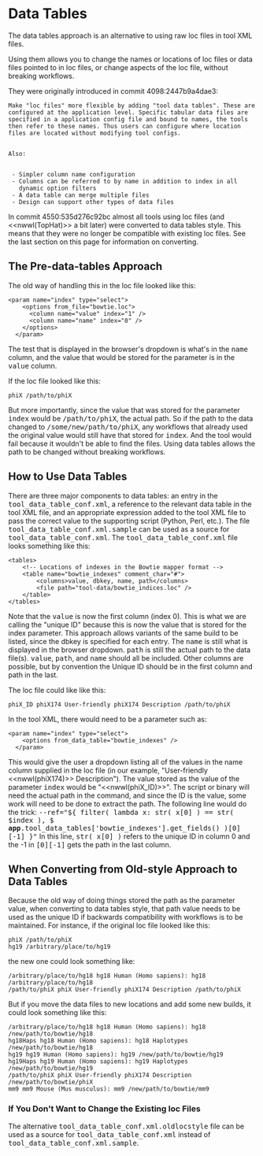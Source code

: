  

# Data Tables

The data tables approach is an alternative to using raw loc files in tool XML files.

Using them allows you to change the names or locations of loc files or data files pointed to in loc files, or change aspects of the loc file, without breaking workflows.

They were originally introduced in commit 4098:2447b9a4dae3:

```
Make "loc files" more flexible by adding "tool data tables". These are
configured at the application level. Specific tabular data files are
specified in a application config file and bound to names, the tools
then refer to these names. Thus users can configure where location
files are located without modifying tool configs.


Also:


 - Simpler column name configuration
 - Columns can be referred to by name in addition to index in all
   dynamic option filters
 - A data table can merge multiple files
 - Design can support other types of data files
```

In commit 4550:535d276c92bc almost all tools using loc files (and <<nwwl(TopHat)>> a bit later) were converted to data tables style. This means that they were no longer be compatible with existing loc files. See the last section on this page for information on converting.

## The Pre-data-tables Approach

The old way of handling this in the loc file looked like this:

```
<param name="index" type="select">
    <options from_file="bowtie.loc">
      <column name="value" index="1" />
      <column name="name" index="0" />
    </options>
  </param>
```

The test that is displayed in the browser's dropdown is what's in the <tt>name</tt> column, and the value that would be stored for the parameter is in the <tt>value</tt> column.

If the loc file looked like this:

```
phiX /path/to/phiX
```

But more importantly, since the value that was stored for the parameter <tt>index</tt> would be <tt>/path/to/phiX</tt>, the actual path. So if the path to the data changed to <tt>/some/new/path/to/phiX</tt>, any workflows that already used the original value would still have that stored for <tt>index</tt>. And the tool would fail because it wouldn't be able to find the files. Using data tables allows the path to be changed without breaking workflows.

## How to Use Data Tables

There are three major components to data tables: an entry in the <tt>tool_data_table_conf.xml</tt>, a reference to the relevant data table in the tool XML file, and an appropriate expression added to the tool XML file to pass the correct value to the supporting script (Python, Perl, etc.). The file <tt>tool_data_table_conf.xml.sample</tt> can be used as a source for <tt>tool_data_table_conf.xml</tt>. The <tt>tool_data_table_conf.xml</tt> file looks something like this:

```
<tables>
    <!-- Locations of indexes in the Bowtie mapper format -->
    <table name="bowtie_indexes" comment_char="#">
        <columns>value, dbkey, name, path</columns>
        <file path="tool-data/bowtie_indices.loc" />
    </table>
</tables>
```

Note that the <tt>value</tt> is now the first column (index 0). This is what we are calling the "unique ID" because this is now the value that is stored for the index parameter. This approach allows variants of the same build to be listed, since the dbkey is specified for each entry. The <tt>name</tt> is still what is displayed in the browser dropdown. <tt>path</tt> is still the actual path to the data file(s). <tt>value</tt>, <tt>path</tt>, and <tt>name</tt> should all be included. Other columns are possible, but by convention the Unique ID should be in the first column and path in the last.

The loc file could like like this:

```
phiX_ID phiX174 User-friendly phiX174 Description /path/to/phiX
```

In the tool XML, there would need to be a parameter such as:

```
<param name="index" type="select">
    <options from_data_table="bowtie_indexes" />
  </param>
```

This would give the user a dropdown listing all of the values in the name column supplied in the loc file (in our example, "User-friendly <<nwwl(phiX174)>> Description"). The value stored as the value of the parameter <tt>index</tt> would be "<<nwwl(phiX\_ID)>>". The script or binary will need the actual path in the command, and since the ID is the value, some work will need to be done to extract the path. The following line would do the trick: <tt>--ref="${ filter( lambda x: str( x[0] ) == str( $index ), $ __app__.tool_data_tables['bowtie_indexes'].get_fields() )[0][-1] }"</tt> In this line, <tt>str( x[0] )</tt> refers to the unique ID in column 0 and the -1 in <tt>[0][-1]</tt> gets the path in the last column.

## When Converting from Old-style Approach to Data Tables

Because the old way of doing things stored the path as the parameter value, when converting to data tables style, that path value needs to be used as the unique ID if backwards compatibility with workflows is to be maintained. For instance, if the original loc file looked like this:

```
phiX /path/to/phiX
hg19 /arbitrary/place/to/hg19
```

the new one could look something like:

```
/arbitrary/place/to/hg18 hg18 Human (Homo sapiens): hg18 /arbitrary/place/to/hg18
/path/to/phiX phiX User-friendly phiX174 Description /path/to/phiX
```

But if you move the data files to new locations and add some new builds, it could look something like this:

```
/arbitrary/place/to/hg18 hg18 Human (Homo sapiens): hg18 /new/path/to/bowtie/hg18
hg18Haps hg18 Human (Homo sapiens): hg18 Haplotypes /new/path/to/bowtie/hg18
hg19 hg19 Human (Homo sapiens): hg19 /new/path/to/bowtie/hg19
hg19Haps hg19 Human (Homo sapiens): hg19 Haplotypes /new/path/to/bowtie/hg19
/path/to/phiX phiX User-friendly phiX174 Description /new/path/to/bowtie/phiX
mm9 mm9 Mouse (Mus musculus): mm9 /new/path/to/bowtie/mm9
```

### If You Don't Want to Change the Existing loc Files

The alternative <tt>tool_data_table_conf.xml.oldlocstyle</tt> file can be used as a source for <tt>tool_data_table_conf.xml</tt> instead of <tt>tool_data_table_conf.xml.sample</tt>.
